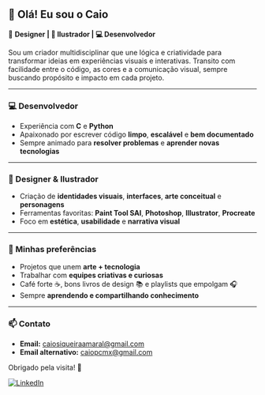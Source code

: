 ## 👋 Olá! Eu sou o Caio

🎨 **Designer | 🧠 Ilustrador | 💻 Desenvolvedor**

Sou um criador multidisciplinar que une lógica e criatividade para transformar ideias em experiências visuais e interativas. Transito com facilidade entre o código, as cores e a comunicação visual, sempre buscando propósito e impacto em cada projeto.

---

### 💻 Desenvolvedor
- Experiência com **C** e **Python**
- Apaixonado por escrever código **limpo**, **escalável** e **bem documentado**
- Sempre animado para **resolver problemas** e **aprender novas tecnologias**

---

### 🎨 Designer & Ilustrador
- Criação de **identidades visuais**, **interfaces**, **arte conceitual** e **personagens**
- Ferramentas favoritas: **Paint Tool SAI**, **Photoshop**, **Illustrator**, **Procreate**
- Foco em **estética**, **usabilidade** e **narrativa visual**

---

### 🌟 Minhas preferências
- Projetos que unem **arte + tecnologia**
- Trabalhar com **equipes criativas e curiosas**
- Café forte ☕, bons livros de design 📚 e playlists que empolgam 🎧
- Sempre **aprendendo e compartilhando conhecimento**

---

### 📫 Contato
- **Email:** caiosiqueiraamaral@gmail.com  
- **Email alternativo:** caiopcmx@gmail.com

Obrigado pela visita! 🚀

[![LinkedIn](https://img.shields.io/badge/LinkedIn-blue?style=for-the-badge&logo=linkedin)](https://www.linkedin.com/in/seu-usuario)
